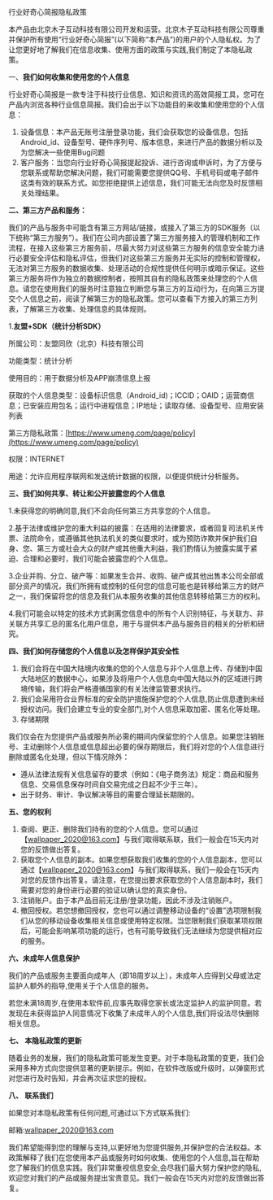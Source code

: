 行业好奇心简报隐私政策

本产品由北京木子互动科技有限公司开发和运营。北京木子互动科技有限公司尊重并保护所有使用“行业好奇心简报”(以下简称“本产品”)的用户的个人隐私权。为了让您更好地了解我们在信息收集、使用方面的政策与实践,我们制定了本隐私政策。

一、**我们如何收集和使用您的个人信息**

行业好奇心简报是一款专注于科技行业信息、知识和资讯的高效简报工具，您可在产品内浏览各种行业信息简报。我们会出于以下功能目的来收集和使用您的个人信息：

1. 设备信息：本产品无账号注册登录功能，我们会获取您的设备信息，包括Android_id、设备型号、硬件序列号、版本信息，来进行产品的数据分析以及为您解决一些使用Bug问题
2. 客户服务：当您向行业好奇心简报提起投诉、进行咨询或申诉时，为了方便与您联系或帮助您解决问题，我们可能需要您提供QQ号、手机号码或电子邮件这类有效的联系方式。如您拒绝提供上述信息，我们可能无法向您及时反馈相关处理结果。

**二、第三方产品和服务：**

我们的产品与服务中可能含有第三方网站/链接，或接入了第三方的SDK服务（以下统称“第三方服务”）。我们在公司内部设置了第三方服务接入的管理机制和工作流程，在接入这些第三方服务前，尽最大努力对这些第三方服务的信息安全能力进行必要安全评估和隐私评估，但我们对这些第三方服务并无实际的控制和管理权，无法对第三方服务的数据收集、处理活动的合规性提供任何明示或暗示保证。这些第三方服务将作为独立的数据控制者，按照其自有的隐私政策来处理您的个人信息。请您在使用我们的服务时注意独立判断您与第三方的互动行为，在向第三方提交个人信息之前，阅读了解第三方的隐私政策。您可以查看下方接入的第三方列表，了解第三方收集、处理信息的具体规则。

1.**友盟+SDK（统计分析SDK）**

所属公司：友盟同欣（北京）科技有限公司

功能类型：统计分析

使用目的：用于数据分析及APP崩溃信息上报

获取的个人信息类型：设备标识信息（Android_id)；ICCID；OAID；运营商信息；已安装应用包名；运行中进程信息；IP地址；读取存储、设备型号、应用安装列表

第三方隐私政策：[https://www.umeng.com/page/policy](https://www.umeng.com/page/policy)

权限：INTERNET

用途：允许应用程序联网和发送统计数据的权限，以便提供统计分析服务。

**三、我们如何共享、转让和公开披露您的个人信息**

1.未获得您的明确同意,我们不会向任何第三方共享您的个人信息。

2.基于法律或维护您的重大利益的披露：在适用的法律要求，或者回复司法机关传票、法院命令，或遵循其他执法机关的类似要求时，或为预防诈欺并保护我们自身、您、第三方或社会大众的财产或其他重大利益，我们酌情认为披露实属于紧迫、合理和必要时，我们可能会披露您的个人信息。

3.企业并购、分立、破产等：如果发生合并、收购、破产或其他出售本公司全部或部分资产的情况，我们所拥有或控制的任何您的信息可能也是转移给第三方的财产之一，我们保留将您的信息及我们从本服务收集的其他信息转移给第三方的权利。

4.我们可能会以特定的技术方式剥离您信息中的所有个人识别特征，与关联方、非关联方共享汇总的匿名化用户信息，用于与提供本产品与服务目的相关的分析和研究。

**四、我们如何存储您的个人信息以及怎样保护其安全性**

1. 我们会将在中国大陆境内收集的您的个人信息与非个人信息上传、存储到中国大陆地区的数据中心，如果涉及将用户个人信息向中国大陆以外的区域进行跨境传输，我们将会严格遵循国家的有关法律监管要求执行。
2. 我们会采用符合业界标准的安全防护措施保护您的个人信息,防止信息遭到未经授权访问。我们会建立专业的安全部门,对个人信息采取加密、匿名化等处理。
3. 存储期限

我们仅会在为您提供产品或服务所必需的期间内保留您的个人信息。如果您注销账号、主动删除个人信息或信息超出必要的保存期限后，我们将对您的个人信息进行删除或匿名化处理，但以下情况除外：

* 遵从法律法规有关信息留存的要求（例如：《电子商务法》规定：商品和服务信息、交易信息保存时间自交易完成之日起不少于三年）。
* 出于财务、审计、争议解决等目的需要合理延长期限的。

**五、您的权利**

1. 查阅、更正、删除我们持有的您的个人信息。您可以通过【wallpaper_2020@163.com】与我们取得联系联，我们一般会在15天内对您的反馈做出答复。
2. 获取您个人信息的副本。如果您想获取我们收集的您的个人信息副本，您可以通过【wallpaper_2020@163.com】与我们取得联系，我们一般会在15天内对您的反馈作出答复。请注意，在您提出要求获取您的个人信息副本时，我们需要对您的身份进行必要的验证以确认您的真实身份。
3. 注销账户。由于本产品目前无注册/登录功能，因此不涉及注销账户。
4. 撤回授权。若您想撤回授权，您也可以通过调整移动设备的“设置”选项限制我们从您的移动设备收集相关信息或使用特定权限。当您限制我们获取某项权限后，可能会影响某项功能的运行，也有可能导致我们无法继续为您提供相对应的服务。

**六、未成年人信息保护**

我们的产品或服务主要面向成年人（即18周岁以上），未成年人应得到父母或法定监护人额外的指导,使用关于个人信息的服务。

若您未满18周岁,在使用本软件前,应事先取得您家长或法定监护人的监护同意。若发现在未获得监护人同意情况下收集了未成年人的个人信息,我们将设法尽快删除相关信息。

**七、** **本隐私政策的更新**

随着业务的发展，我们的隐私政策可能发生变更。对于本隐私政策的变更，我们会采用多种方式向您提供显著的更新提示。例如，在软件改版或升级时，以弹窗形式对您进行及时告知，并会再次征求您的授权。

**八、** **联系我们**

如果您对本隐私政策有任何问题,可通过以下方式联系我们:

邮箱:wallpaper_2020@163.com

我们希望能得到您的理解与支持,以更好地为您提供服务,并保护您的合法权益。本政策解释了我们在您使用本产品或服务时如何收集、使用您的个人信息,旨在帮助您了解我们的信息实践。我们非常重视信息安全,会尽我们最大努力保护您的隐私,欢迎您对我们的产品或服务提出宝贵意见。我们一般会在15天内对您的反馈做出答复。
